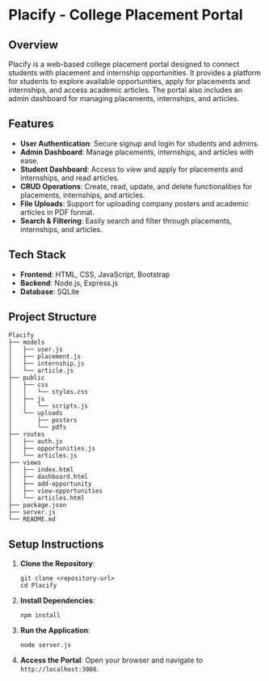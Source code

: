 # Placify - College Placement Portal

## Overview
Placify is a web-based college placement portal designed to connect students with placement and internship opportunities. It provides a platform for students to explore available opportunities, apply for placements and internships, and access academic articles. The portal also includes an admin dashboard for managing placements, internships, and articles.

## Features
- **User Authentication**: Secure signup and login for students and admins.
- **Admin Dashboard**: Manage placements, internships, and articles with ease.
- **Student Dashboard**: Access to view and apply for placements and internships, and read articles.
- **CRUD Operations**: Create, read, update, and delete functionalities for placements, internships, and articles.
- **File Uploads**: Support for uploading company posters and academic articles in PDF format.
- **Search & Filtering**: Easily search and filter through placements, internships, and articles.

## Tech Stack
- **Frontend**: HTML, CSS, JavaScript, Bootstrap
- **Backend**: Node.js, Express.js
- **Database**: SQLite

## Project Structure
```
Placify
├── models
│   ├── user.js
│   ├── placement.js
│   ├── internship.js
│   └── article.js
├── public
│   ├── css
│   │   └── styles.css
│   ├── js
│   │   └── scripts.js
│   └── uploads
│       ├── posters
│       └── pdfs
├── routes
│   ├── auth.js
│   ├── opportunities.js
│   └── articles.js
├── views
│   ├── index.html
│   ├── dashboard.html
│   ├── add-opportunity
│   ├── view-opportunities
│   └── articles.html
├── package.json
├── server.js
└── README.md
```

## Setup Instructions
1. **Clone the Repository**: 
   ```
   git clone <repository-url>
   cd Placify
   ```

2. **Install Dependencies**: 
   ```
   npm install
   ```

3. **Run the Application**: 
   ```
   node server.js
   ```

4. **Access the Portal**: Open your browser and navigate to `http://localhost:3000`.

